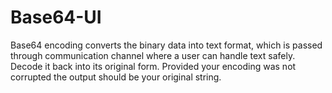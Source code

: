 # Base64-UI 
Base64 encoding converts the binary data into text format, which is passed through communication channel where a user can handle text safely.
Decode it back into its original form. Provided your encoding was not corrupted the output should be your original string.

